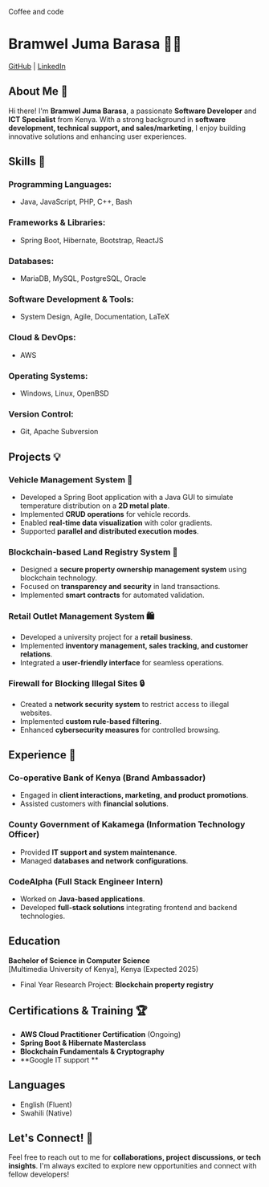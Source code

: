 Coffee and code
# Bramwel Juma Barasa 👨‍💻

[GitHub](https://github.com/jaynius) | [LinkedIn](#)

## About Me 👋
Hi there! I'm **Bramwel Juma Barasa**, a passionate **Software Developer** and **ICT Specialist** from Kenya. With a strong background in **software development, technical support, and sales/marketing**, I enjoy building innovative solutions and enhancing user experiences.

## Skills 🚀
### Programming Languages:
- Java, JavaScript, PHP, C++, Bash

### Frameworks & Libraries:
- Spring Boot, Hibernate, Bootstrap, ReactJS

### Databases:
- MariaDB, MySQL, PostgreSQL, Oracle

### Software Development & Tools:
- System Design, Agile, Documentation, LaTeX

### Cloud & DevOps:
- AWS

### Operating Systems:
- Windows, Linux, OpenBSD

### Version Control:
- Git, Apache Subversion

## Projects 💡
### **Vehicle Management System** 🚗
- Developed a Spring Boot application with a Java GUI to simulate temperature distribution on a **2D metal plate**.
- Implemented **CRUD operations** for vehicle records.
- Enabled **real-time data visualization** with color gradients.
- Supported **parallel and distributed execution modes**.

### **Blockchain-based Land Registry System** 🏡
- Designed a **secure property ownership management system** using blockchain technology.
- Focused on **transparency and security** in land transactions.
- Implemented **smart contracts** for automated validation.

### **Retail Outlet Management System** 🛍️
- Developed a university project for a **retail business**.
- Implemented **inventory management, sales tracking, and customer relations**.
- Integrated a **user-friendly interface** for seamless operations.

### **Firewall for Blocking Illegal Sites** 🔒
- Created a **network security system** to restrict access to illegal websites.
- Implemented **custom rule-based filtering**.
- Enhanced **cybersecurity measures** for controlled browsing.

## Experience 💼
### **Co-operative Bank of Kenya** (Brand Ambassador)
- Engaged in **client interactions, marketing, and product promotions**.
- Assisted customers with **financial solutions**.

### **County Government of Kakamega** (Information Technology Officer)
- Provided **IT support and system maintenance**.
- Managed **databases and network configurations**.

### **CodeAlpha** (Full Stack Engineer Intern)
- Worked on **Java-based applications**.
- Developed **full-stack solutions** integrating frontend and backend technologies.

## Education 
**Bachelor of Science in Computer Science**  
[Multimedia University of Kenya], Kenya (Expected 2025)  
- Final Year Research Project: **Blockchain property registry**

## Certifications & Training 🏆
- **AWS Cloud Practitioner Certification** (Ongoing)
- **Spring Boot & Hibernate Masterclass**
- **Blockchain Fundamentals & Cryptography**
- **Google IT support **

## Languages 
- English (Fluent)
- Swahili (Native)

## Let's Connect! 🤝
Feel free to reach out to me for **collaborations, project discussions, or tech insights**. I'm always excited to explore new opportunities and connect with fellow developers!


<!---
Jaynius/Jaynius is a ✨ special ✨ repository because its `README.md` (this file) appears on your GitHub profile.
You can click the Preview link to take a look at your changes.
--->
